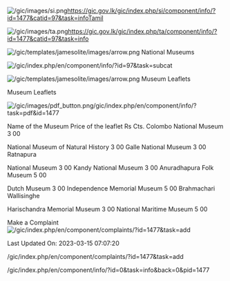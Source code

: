 <!-- Source: https://gic.gov.lk/gic/index.php/en/component/info/?id=1477&catid=97&task=info -->

![/gic/images/si.png](/gic/images/si.png)https://gic.gov.lk/gic/index.php/si/component/info/?id=1477&catid=97&task=infoTamil

![/gic/images/ta.png](/gic/images/ta.png)https://gic.gov.lk/gic/index.php/ta/component/info/?id=1477&catid=97&task=info

![/gic/templates/jamesolite/images/arrow.png](/gic/templates/jamesolite/images/arrow.png) National Museums

![/gic/index.php/en/component/info/?id=97&task=subcat](/gic/index.php/en/component/info/?id=97&task=subcat)

![/gic/templates/jamesolite/images/arrow.png](/gic/templates/jamesolite/images/arrow.png) Museum Leaflets

Museum Leaflets

![/gic/images/pdf_button.png](/gic/images/pdf_button.png)/gic/index.php/en/component/info/?task=pdf&id=1477

Name of the Museum Price of the leaflet Rs Cts. Colombo National Museum 3 00

National Museum of Natural History 3 00 Galle National Museum 3 00 Ratnapura

National Museum 3 00 Kandy National Museum 3 00 Anuradhapura Folk Museum 5 00

Dutch Museum 3 00 Independence Memorial Museum 5 00 Brahmachari Wallisinghe

Harischandra Memorial Museum 3 00 National Maritime Museum 5 00

Make a Complaint ![/gic/index.php/en/component/complaints/?id=1477&task=add](/gic/index.php/en/component/complaints/?id=1477&task=add)

Last Updated On: 2023-03-15 07:07:20

/gic/index.php/en/component/complaints/?id=1477&task=add

/gic/index.php/en/component/info/?id=0&task=info&back=0&pid=1477